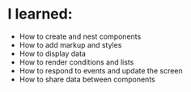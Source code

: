 # I learned:
- How to create and nest components
- How to add markup and styles
- How to display data
- How to render conditions and lists
- How to respond to events and update the screen
- How to share data between components
